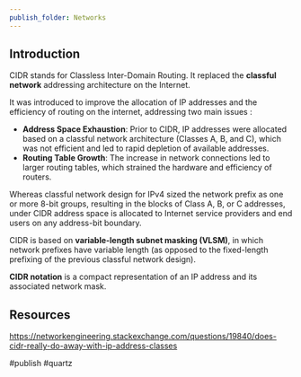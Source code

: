 ```yaml
---
publish_folder: Networks
---
```


## Introduction

CIDR stands for Classless Inter-Domain Routing. It replaced the **classful network** addressing architecture on the Internet.

It was introduced to improve the allocation of IP addresses and the efficiency of routing on the internet, addressing two main issues :

- **Address Space Exhaustion**: Prior to CIDR, IP addresses were allocated based on a classful network architecture (Classes A, B, and C), which was not efficient and led to rapid depletion of available addresses.
- **Routing Table Growth**: The increase in network connections led to larger routing tables, which strained the hardware and efficiency of routers.

Whereas classful network design for IPv4 sized the network prefix as one or more 8-bit groups, resulting in the blocks of Class A, B, or C addresses, under CIDR address space is allocated to Internet service providers and end users on any address-bit boundary.

CIDR is based on **variable-length subnet masking (VLSM)**, in which network prefixes have variable length (as opposed to the fixed-length prefixing of the previous classful network design).

**CIDR notation** is a compact representation of an IP address and its associated network mask.


## Resources

https://networkengineering.stackexchange.com/questions/19840/does-cidr-really-do-away-with-ip-address-classes

#publish 
#quartz 